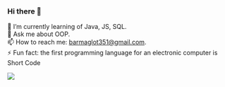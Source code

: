 ### Hi there 👋
🌱 I’m currently learning of Java, JS, SQL. <br/>
💬 Ask me about OOP.<br/>
📫 How to reach me: barmaglot351@gmail.com.<br/>
⚡ Fun fact: the first programming language for an electronic computer is Short Code

<!--
**barmaglot351/barmaglot351** is a ✨ _special_ ✨ repository because its `README.md` (this file) appears on your GitHub profile.

Here are some ideas to get you started:

- 🔭 I’m currently working on ...
- 🌱 I’m currently learning ...
- 👯 I’m looking to collaborate on ...
- 🤔 I’m looking for help with ...
- 💬 Ask me about ...
- 📫 How to reach me: ...
- 😄 Pronouns: ...
- ⚡ Fun fact: ...
-->

<img src = "https://upload.wikimedia.org/wikipedia/ru/thumb/3/39/Java_logo.svg/800px-Java_logo.svg.png">
